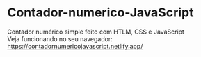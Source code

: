 # Contador-numerico-JavaScript
Contador numérico simple feito com HTLM, CSS e JavaScript <br>
Veja funcionando no seu navegador: https://contadornumericojavascript.netlify.app/

